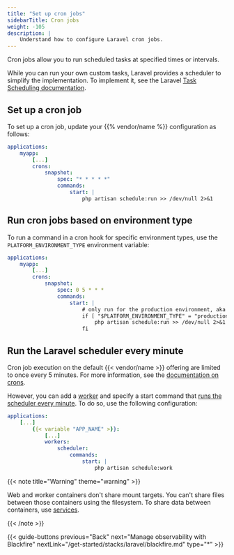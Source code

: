 ```yaml
---
title: "Set up cron jobs"
sidebarTitle: Cron jobs
weight: -105
description: |
    Understand how to configure Laravel cron jobs.
---
```


Cron jobs allow you to run scheduled tasks at specified times or intervals.

While you can run your own custom tasks, Laravel provides a scheduler to simplify the implementation.
To implement it, see the Laravel [Task Scheduling documentation](https://laravel.com/docs/master/scheduling).

## Set up a cron job

To set up a cron job, update your {{% vendor/name %}} configuration as follows:

```yaml {configFile="app"}
applications:
    myapp:
        [...]
        crons:
            snapshot:
                spec: "* * * * *"
                commands: 
                    start: |
                        php artisan schedule:run >> /dev/null 2>&1
```

## Run cron jobs based on environment type

To run a command in a cron hook for specific environment types,
use the `PLATFORM_ENVIRONMENT_TYPE` environment variable:

```yaml {configFile="app"}
applications:
    myapp:
        [...]
        crons:
            snapshot:
                spec: 0 5 * * *
                commands: 
                    start: |
                        # only run for the production environment, aka main branch
                        if [ "$PLATFORM_ENVIRONMENT_TYPE" = "production" ]; then
                            php artisan schedule:run >> /dev/null 2>&1
                        fi
```

## Run the Laravel scheduler every minute

Cron job execution on the default {{< vendor/name >}} offering are limited to once every 5 minutes. 
For more information, see the [documentation on crons](/create-apps/app-reference/single-runtime-image#crons).

However, you can add a [worker](/create-apps/app-reference/single-runtime-image#workers)
and specify a start command that [runs the scheduler every minute](https://laravel.com/docs/11.x/scheduling#running-the-scheduler-locally).
To do so, use the following configuration:

```yaml {configFile="app"}
applications:
    [...]
        {{< variable "APP_NAME" >}}:
            [...]
            workers:
                scheduler:
                    commands:
                        start: |
                            php artisan schedule:work
```

{{< note title="Warning" theme="warning" >}}

Web and worker containers don't share mount targets.
You can't share files between those containers using the filesystem.
To share data between containers, use [services](/add-services/_index.md).

{{< /note >}}

{{< guide-buttons previous="Back" next="Manage observability with Blackfire" nextLink="/get-started/stacks/laravel/blackfire.md" type="*" >}}
